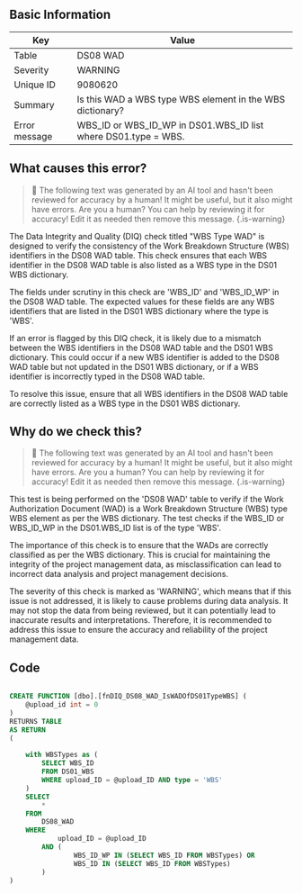 ## Basic Information
| Key         | Value          |
|-------------|----------------|
| Table       | DS08 WAD |
| Severity    | WARNING |
| Unique ID   | 9080620   |
| Summary     | Is this WAD a WBS type WBS element in the WBS dictionary? |
| Error message | WBS_ID or WBS_ID_WP in DS01.WBS_ID list where DS01.type = WBS. |

## What causes this error?

> :robot: The following text was generated by an AI tool and hasn't been reviewed for accuracy by a human! It might be useful, but it also might have errors. Are you a human? You can help by reviewing it for accuracy! Edit it as needed then remove this message.
{.is-warning}

The Data Integrity and Quality (DIQ) check titled "WBS Type WAD" is designed to verify the consistency of the Work Breakdown Structure (WBS) identifiers in the DS08 WAD table. This check ensures that each WBS identifier in the DS08 WAD table is also listed as a WBS type in the DS01 WBS dictionary.

The fields under scrutiny in this check are 'WBS_ID' and 'WBS_ID_WP' in the DS08 WAD table. The expected values for these fields are any WBS identifiers that are listed in the DS01 WBS dictionary where the type is 'WBS'. 

If an error is flagged by this DIQ check, it is likely due to a mismatch between the WBS identifiers in the DS08 WAD table and the DS01 WBS dictionary. This could occur if a new WBS identifier is added to the DS08 WAD table but not updated in the DS01 WBS dictionary, or if a WBS identifier is incorrectly typed in the DS08 WAD table. 

To resolve this issue, ensure that all WBS identifiers in the DS08 WAD table are correctly listed as a WBS type in the DS01 WBS dictionary.
## Why do we check this?

> :robot: The following text was generated by an AI tool and hasn't been reviewed for accuracy by a human! It might be useful, but it also might have errors. Are you a human? You can help by reviewing it for accuracy! Edit it as needed then remove this message.
{.is-warning}

This test is being performed on the 'DS08 WAD' table to verify if the Work Authorization Document (WAD) is a Work Breakdown Structure (WBS) type WBS element as per the WBS dictionary. The test checks if the WBS_ID or WBS_ID_WP in the DS01.WBS_ID list is of the type 'WBS'. 

The importance of this check is to ensure that the WADs are correctly classified as per the WBS dictionary. This is crucial for maintaining the integrity of the project management data, as misclassification can lead to incorrect data analysis and project management decisions. 

The severity of this check is marked as 'WARNING', which means that if this issue is not addressed, it is likely to cause problems during data analysis. It may not stop the data from being reviewed, but it can potentially lead to inaccurate results and interpretations. Therefore, it is recommended to address this issue to ensure the accuracy and reliability of the project management data.
## Code

```sql

CREATE FUNCTION [dbo].[fnDIQ_DS08_WAD_IsWADOfDS01TypeWBS] (
	@upload_id int = 0
)
RETURNS TABLE
AS RETURN
(
	
	with WBSTypes as (
		SELECT WBS_ID 
		FROM DS01_WBS 
		WHERE upload_ID = @upload_ID AND type = 'WBS'
	)
	SELECT 
		*
	FROM
		DS08_WAD
	WHERE
			upload_ID = @upload_ID
		AND (
				WBS_ID_WP IN (SELECT WBS_ID FROM WBSTypes) OR
				WBS_ID IN (SELECT WBS_ID FROM WBSTypes)
		)
)
```
